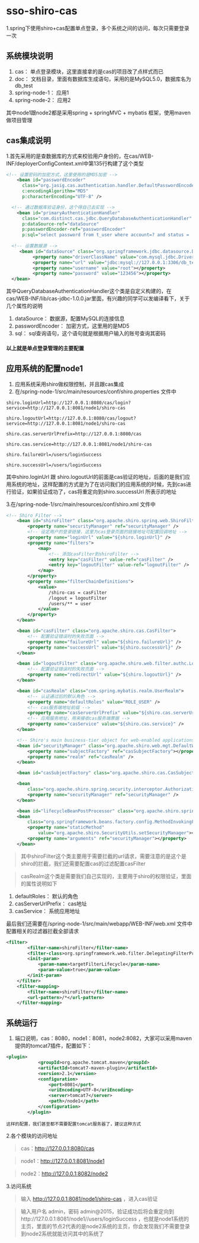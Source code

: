 # sso-shiro-cas
1.spring下使用shiro+cas配置单点登录，多个系统之间的访问，每次只需要登录一次

## 系统模块说明
1.  cas：  单点登录模块，这里直接拿的是cas的项目改了点样式而已
2.  doc：   文档目录，里面有数据库生成语句，采用的是MySQL5.0，数据库名为db_test  
3.  spring-node-1：   应用1
4.  spring-node-2：   应用2

  其中node1跟node2都是采用spring + springMVC + mybatis 框架，使用maven做项目管理

## cas集成说明
1.首先采用的是查数据库的方式来校验用户身份的，在cas/WEB-INF/deployerConfigContext.xml中第135行构建了这个类型
``` xml
<!-- 设置密码的加密方式，这里使用的是MD5加密 -->
	<bean id="passwordEncoder"
      class="org.jasig.cas.authentication.handler.DefaultPasswordEncoder"
      c:encodingAlgorithm="MD5"
      p:characterEncoding="UTF-8" />

  <!-- 通过数据库验证身份，这个得自己去实现 -->
	<bean id="primaryAuthenticationHandler"
      class="com.distinct.cas.jdbc.QueryDatabaseAuthenticationHandler"
      p:dataSource-ref="dataSource"
      p:passwordEncoder-ref="passwordEncoder"
      p:sql="select password from t_user where account=? and status = 'active'" />
      
  <!-- 设置数据源 -->
	 <bean id="dataSource" class="org.springframework.jdbc.datasource.DriverManagerDataSource">
		  <property name="driverClassName" value="com.mysql.jdbc.Driver"></property>
		  <property name="url" value="jdbc:mysql://127.0.0.1:3306/db_test?useUnicode=true&amp;characterEncoding=utf8"></property>
		  <property name="username" value="root"></property>
		  <property name="password" value="123456"></property>  
  </bean>
```
  其中QueryDatabaseAuthenticationHandler这个类是自定义构建的，在cas/WEB-INF/lib/cas-jdbc-1.0.0.jar里面，有兴趣的同学可以发编译看下，关于几个属性的说明
  1.  dataSource：    数据源，配置MySQL的连接信息
  2.  passwordEncoder：   加密方式，这里用的是MD5
  3.  sql：   sql查询语句，这个语句就是根据用户输入的账号查询其密码

#### 以上就是单点登录管理的主要配置

## 应用系统的配置node1
1. 应用系统采用shiro做权限控制，并且跟cas集成
2. 在/spring-node-1/src/main/resources/conf/shiro.properties 文件中
``` properties
shiro.loginUrl=http://127.0.0.1:8080/cas/login?service=http://127.0.0.1:8081/node1/shiro-cas

shiro.logoutUrl=http://127.0.0.1:8080/cas/logout?service=http://127.0.0.1:8081/node1/shiro-cas

shiro.cas.serverUrlPrefix=http://127.0.0.1:8080/cas

shiro.cas.service=http://127.0.0.1:8081/node1/shiro-cas

shiro.failureUrl=/users/loginSuccess

shiro.successUrl=/users/loginSuccess

```
其中shiro.loginUrl 跟 shiro.logoutUrl的前面是cas验证的地址，后面的是我们应用系统的地址，这样配置的方式是为了在访问我们的应用系统的时候，先到cas进行验证，如果验证成功了，cas将重定向到shiro.successUrl 所表示的地址

3.在/spring-node-1/src/main/resources/conf/shiro.xml 文件中
``` xml
<!-- Shiro Filter -->
	<bean id="shiroFilter" class="org.apache.shiro.spring.web.ShiroFilterFactoryBean">
		<property name="securityManager" ref="securityManager" />
		<!-- 设定用户的登录链接，这里为cas登录页面的链接地址可配置回调地址 -->
		<property name="loginUrl" value="${shiro.loginUrl}" />
		<property name="filters">
			<map>
				<!-- 添加casFilter到shiroFilter -->
				<entry key="casFilter" value-ref="casFilter" />
				<entry key="logoutFilter" value-ref="logoutFilter" />
			</map>
		</property>
		<property name="filterChainDefinitions">
			<value>
				/shiro-cas = casFilter
				/logout = logoutFilter
				/users/** = user
			</value>
		</property>
	</bean>

	<bean id="casFilter" class="org.apache.shiro.cas.CasFilter">
		<!-- 配置验证错误时的失败页面 -->
		<property name="failureUrl" value="${shiro.failureUrl}" />
		<property name="successUrl" value="${shiro.successUrl}" />
	</bean>

	<bean id="logoutFilter" class="org.apache.shiro.web.filter.authc.LogoutFilter">
		<!-- 配置验证错误时的失败页面 -->
		<property name="redirectUrl" value="${shiro.logoutUrl}" />
	</bean>

	<bean id="casRealm" class="com.spring.mybatis.realm.UserRealm">
		<!-- 认证通过后的默认角色 -->
		<property name="defaultRoles" value="ROLE_USER" />
		<!-- cas服务端地址前缀 -->
		<property name="casServerUrlPrefix" value="${shiro.cas.serverUrlPrefix}" />
		<!-- 应用服务地址，用来接收cas服务端票据 -->
		<property name="casService" value="${shiro.cas.service}" />
	</bean>

	<!-- Shiro's main business-tier object for web-enabled applications -->
	<bean id="securityManager" class="org.apache.shiro.web.mgt.DefaultWebSecurityManager">
		<property name="subjectFactory" ref="casSubjectFactory"></property>
		<property name="realm" ref="casRealm" />
	</bean>

	<bean id="casSubjectFactory" class="org.apache.shiro.cas.CasSubjectFactory"></bean>

	<bean
		class="org.apache.shiro.spring.security.interceptor.AuthorizationAttributeSourceAdvisor">
		<property name="securityManager" ref="securityManager" />
	</bean>

	<bean id="lifecycleBeanPostProcessor" class="org.apache.shiro.spring.LifecycleBeanPostProcessor"></bean>
	<bean
		class="org.springframework.beans.factory.config.MethodInvokingFactoryBean">
		<property name="staticMethod"
			value="org.apache.shiro.SecurityUtils.setSecurityManager"></property>
		<property name="arguments" ref="securityManager"></property>
	</bean>
```
> 其中shiroFilter这个类主要用于需要拦截的url请求，需要注意的是这个是shiro的拦截，我们还需要配置cas的过滤配置casFilter

> casRealm这个类是需要我们自己实现的，主要用于shiro的权限验证，里面的属性说明如下

1.  defaultRoles： 默认的角色
2.  casServerUrlPrefix：  cas地址
3.  casService：  系统应用地址

最后我们还需要在/spring-node-1/src/main/webapp/WEB-INF/web.xml 文件中配置相关的过滤器拦截全部请求
``` xml
<filter>
		<filter-name>shiroFilter</filter-name>
		<filter-class>org.springframework.web.filter.DelegatingFilterProxy</filter-class>
		<init-param>
			<param-name>targetFilterLifecycle</param-name>
			<param-value>true</param-value>
		</init-param>
	</filter>
	<filter-mapping>
		<filter-name>shiroFilter</filter-name>
		<url-pattern>/*</url-pattern>
	</filter-mapping>
```
	
##  系统运行
1.  端口说明，cas：8080，node1：8081，node2:8082，大家可以采用maven提供的tomcat7插件，配置如下：
``` xml
<plugin>
			<groupId>org.apache.tomcat.maven</groupId>
			<artifactId>tomcat7-maven-plugin</artifactId>
			<version>2.1</version>
			<configuration>
				<port>8081</port>
				<uriEncoding>UTF-8</uriEncoding>
				<server>tomcat7</server>
				<path>/node1</path>
			</configuration>
		</plugin>
```
	这样的配置，我们甚至都不需要配置tomcat服务器了，建议这种方式
	
2.各个模块的访问地址
> cas：http://127.0.0.1:8080/cas

> node1：http://127.0.0.1:8081/node1

> node2：http://127.0.0.1:8082/node2

3.访问系统
> 输入  http://127.0.0.1:8081/node1/shiro-cas ，进入cas验证

> 输入用户名  admin，密码 admin@2015，验证成功后将会重定向到http://127.0.0.1:8081/node1//users/loginSuccess ，也就是node1系统的主页，里面的节点2代表的是node2系统的主页，你会发现我们不需要登录到node2系统就能访问其中的系统了





